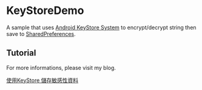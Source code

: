 # KeyStoreDemo
A sample that uses [Android KeyStore System](https://developer.android.com/training/articles/keystore.html) to encrypt/decrypt string then save to [SharedPreferences](https://developer.android.com/reference/android/content/SharedPreferences.html).


## Tutorial
For more informations, please visit my blog.

[使用KeyStore 儲存敏感性資料](https://medium.com/@joetsai/%E4%BD%BF%E7%94%A8keystore-%E5%84%B2%E5%AD%98%E6%95%8F%E6%84%9F%E6%80%A7%E8%B3%87%E6%96%99-92ad9b236e58)
